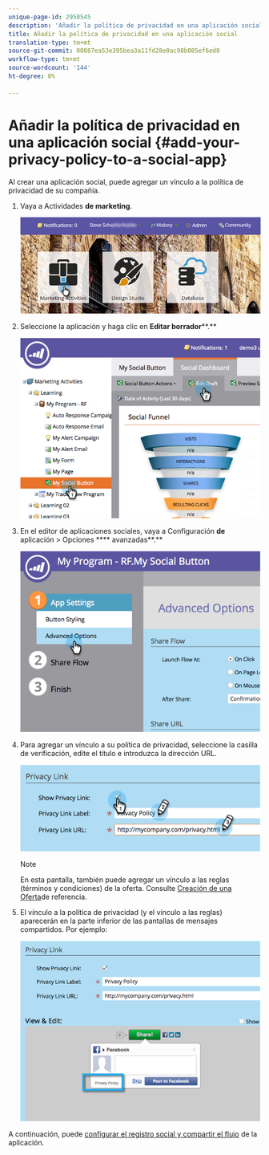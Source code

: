 ```yaml
---
unique-page-id: 2950545
description: 'Añadir la política de privacidad en una aplicación social: documentos de marketing: documentación del producto'
title: Añadir la política de privacidad en una aplicación social
translation-type: tm+mt
source-git-commit: 00887ea53e395bea3a11fd28e0ac98b085ef6ed8
workflow-type: tm+mt
source-wordcount: '144'
ht-degree: 0%

---
```



# Añadir la política de privacidad en una aplicación social {#add-your-privacy-policy-to-a-social-app}

Al crear una aplicación [](http://docs.marketo.com/display/docs/social)social, puede agregar un vínculo a la política de privacidad de su compañía.

1. Vaya a Actividades **de marketing**.

   ![](assets/login-marketing-activities-4.png)

1. Seleccione la aplicación y haga clic en **Editar borrador****.**

   ![](assets/image2014-9-22-10-3a50-3a22.png)

1. En el editor de aplicaciones sociales, vaya a Configuración **de** aplicación > Opciones **** avanzadas**.**

   ![](assets/image2014-9-22-10-3a50-3a38.png)

1. Para agregar un vínculo a su política de privacidad, seleccione la casilla de verificación, edite el título e introduzca la dirección URL.

   ![](assets/image2014-9-22-10-3a51-3a12.png)

   >[!NOTE]
   >
   >En esta pantalla, también puede agregar un vínculo a las reglas (términos y condiciones) de la oferta. Consulte [Creación de una Oferta](../../../../product-docs/demand-generation/social/referral-offers/create-a-referral-offer.md)de referencia.

1. El vínculo a la política de privacidad (y el vínculo a las reglas) aparecerán en la parte inferior de las pantallas de mensajes compartidos. Por ejemplo:

   ![](assets/image2014-9-22-10-3a52-3a16.png)

A continuación, puede [configurar el registro social y compartir el flujo](../../../../product-docs/demand-generation/social/configuring-social-actions/configure-social-recommend-flow.md) de la aplicación.
